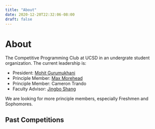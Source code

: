 ```yaml
---
title: "About"
date: 2020-12-20T22:32:06-08:00
draft: false
---
```


# About

The Competitive Programming Club at UCSD in an undergrate student organization.
The current leadership is:

- President: [Mohit Gurumukhani](mailto:mgurumuk@ucsd.edu)
- Principle Member: [Max Morehead](mailto:mmorehea@ucsd.edu)
- Principle Member: Cameron Trando
- Faculty Advisor: [Jingbo Shang](https://shangjingbo1226.github.io/)

We are looking for more principle members, especially Freshmen and Sophomores.

## Past Competitions


